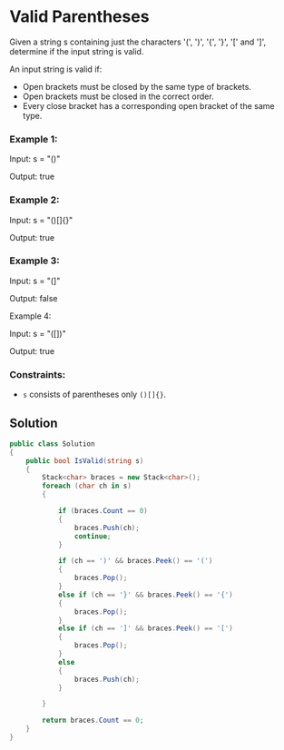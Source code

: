 # Valid Parentheses

Given a string s containing just the characters '(', ')', '{', '}', '[' and ']', determine if the input string is valid.

An input string is valid if:

- Open brackets must be closed by the same type of brackets.
- Open brackets must be closed in the correct order.
- Every close bracket has a corresponding open bracket of the same type.


### Example 1:

Input: s = "()"

Output: true

### Example 2:

Input: s = "()[]{}"

Output: true

### Example 3:

Input: s = "(]"

Output: false

Example 4:

Input: s = "([])"

Output: true



### Constraints:

- `s` consists of parentheses only `()[]{}`.


## Solution

```C#
public class Solution
{
    public bool IsValid(string s)
    {
        Stack<char> braces = new Stack<char>();
        foreach (char ch in s)
        {

            if (braces.Count == 0)
            {
                braces.Push(ch);
                continue;
            }

            if (ch == ')' && braces.Peek() == '(')
            {
                braces.Pop();
            }
            else if (ch == '}' && braces.Peek() == '{')
            {
                braces.Pop();
            }
            else if (ch == ']' && braces.Peek() == '[')
            {
                braces.Pop();
            }
            else
            {
                braces.Push(ch);
            }

        }

        return braces.Count == 0;
    }
}
```
